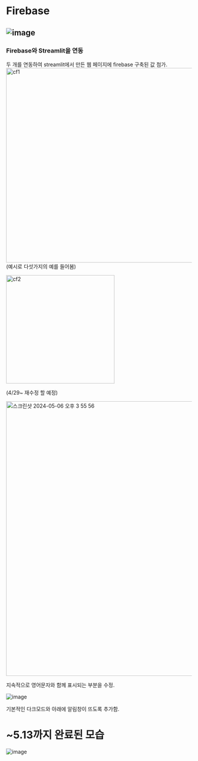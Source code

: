 # Firebase
![image](https://github.com/Carbon6-Free/Firebase/assets/101008357/ef3c786b-6075-4260-a224-c2f88d8f2354)
-----------
### Firebase와 Streamlit을 연동
두 개를 연동하여 streamlit에서 만든 웹 페이지에 firebase 구축된 값 첨가.
<img width="528" alt="cf1" src="https://github.com/Carbon6-Free/Firebase/assets/147595460/72443362-a5bf-4fa3-b346-f931cf6e72a8">
(예시로 다섯가지의 예를 들어봄)

<img width="294" alt="cf2" src="https://github.com/Carbon6-Free/Firebase/assets/147595460/b052f862-3629-481c-9b66-cf7d6d296c4b">

(4/29~ 재수정 할 예정)

<img width="745" alt="스크린샷 2024-05-06 오후 3 55 56" src="https://github.com/Carbon6-Free/Firebase/assets/147595460/f0eceb94-d9d0-44e0-99ac-119e9e2eede0">

지속적으로 영어문자와 함께 표시되는 부분을 수정.

![image](https://github.com/Carbon6-Free/Firebase/assets/147595460/73e10592-366c-4693-889e-919ff67e2ff5)

기본적인 다크모드와 아래에 알림창이 뜨도록 추가함.

# ~5.13까지 완료된 모습

![image](https://github.com/Carbon6-Free/Firebase/assets/101008357/83291680-0a5c-4010-acaa-2e3588c81a12)
